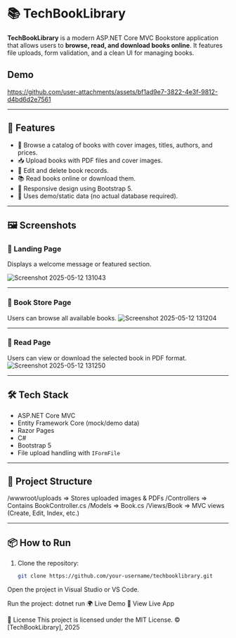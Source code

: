 # 📚 TechBookLibrary

**TechBookLibrary** is a modern ASP.NET Core MVC Bookstore application that allows users to **browse, read, and download books online**. It features file uploads, form validation, and a clean UI for managing books.
## Demo


https://github.com/user-attachments/assets/bf1ad9e7-3822-4e3f-9812-d4bd6d2e7561



---

## 🚀 Features

- 📖 Browse a catalog of books with cover images, titles, authors, and prices.
- 📥 Upload books with PDF files and cover images.
- 📝 Edit and delete book records.
- 📚 Read books online or download them.
- 🎨 Responsive design using Bootstrap 5.
- 🧪 Uses demo/static data (no actual database required).

---

## 🖼 Screenshots

### 🔹 Landing Page
Displays a welcome message or featured section.

![Screenshot 2025-05-12 131043](https://github.com/user-attachments/assets/62179d90-bdac-4700-966d-4825ff95312e)

---

### 🔹 Book Store Page
Users can browse all available books.
![Screenshot 2025-05-12 131204](https://github.com/user-attachments/assets/490172cf-3fc6-4b5d-a984-0aa4112431cd)

---

### 🔹 Read Page
Users can view or download the selected book in PDF format.
![Screenshot 2025-05-12 131250](https://github.com/user-attachments/assets/fc07a72f-8d75-4407-8d08-307d0e8752d3)

---

## 🛠 Tech Stack

- ASP.NET Core MVC
- Entity Framework Core (mock/demo data)
- Razor Pages
- C#
- Bootstrap 5
- File upload handling with `IFormFile`

---

## 📁 Project Structure

/wwwroot/uploads => Stores uploaded images & PDFs
/Controllers => Contains BookController.cs
/Models => Book.cs
/Views/Book => MVC views (Create, Edit, Index, etc.)

---

## 📦 How to Run

1. Clone the repository:
   ```bash
   git clone https://github.com/your-username/techbooklibrary.git
Open the project in Visual Studio or VS Code.

Run the project:
dotnet run
🌍 Live Demo
🔗 View Live App

📃 License
This project is licensed under the MIT License.
© [TechBookLibrary], 2025
